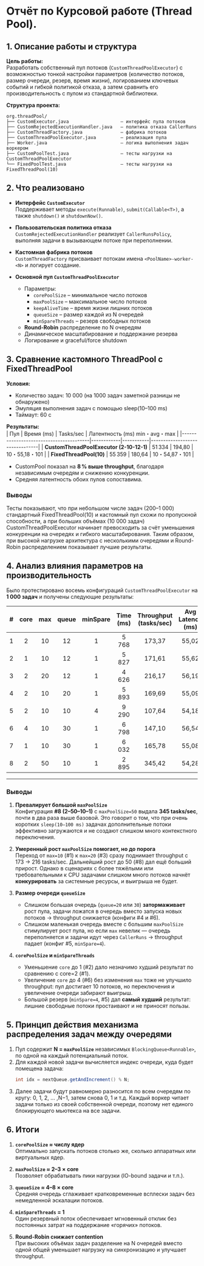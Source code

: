 
# Отчёт по Курсовой работе (Thread Pool).

## 1. Описание работы и структура

**Цель работы:**  
Разработать собственный пул потоков (`CustomThreadPoolExecutor`) с возможностью тонкой настройки параметров (количество потоков, размер очереди, резерв, время жизни), логированием ключевых событий и гибкой политикой отказа, а затем сравнить его производительность с пулом из стандартной библиотеки.

**Структура проекта:**
```
org.threadPool/
├── CustomExecutor.java                   — интерфейс пула потоков
├── CustomRejectedExecutionHandler.java   — политика отказа CallerRuns
├── CustomThreadFactory.java              — фабрика потоков
├── CustomThreadPoolExecutor.java         — реализация пула
├── Worker.java                           — логика выполнения задач воркером
├── CustomPoolTest.java                   — тесты нагрузки на CustomThreadPoolExecutor
└── FixedPoolTest.java                    — тесты нагрузки на FixedThreadPool(10)
```

## 2. Что реализовано

- **Интерфейс `CustomExecutor`**  
  Поддерживает методы `execute(Runnable)`, `submit(Callable<T>)`, а также `shutdown()` и `shutdownNow()`.

- **Пользовательская политика отказа**  
  `CustomRejectedExecutionHandler` реализует `CallerRunsPolicy`, выполняя задачи в вызывающем потоке при переполнении.

- **Кастомная фабрика потоков**  
  `CustomThreadFactory` присваивает потокам имена `<PoolName>-worker-<N>` и логирует создание.

- **Основной пул `CustomThreadPoolExecutor`**  
  - Параметры:  
    - `corePoolSize` – минимальное число потоков  
    - `maxPoolSize` – максимальное число потоков  
    - `keepAliveTime` – время жизни лишних потоков  
    - `queueSize` – размер каждой из N очередей  
    - `minSpareThreads` – резерв свободных потоков  
  - **Round-Robin** распределение по N очередям  
  - Динамическое масштабирование и поддержание резерва  
  - Логирование и graceful/force shutdown

## 3. Сравнение кастомного ThreadPool с FixedThreadPool

**Условия:**  
- Количество задач: 10 000 (на 1000 задач заметной разницы не обнаружено)
- Эмуляция выполнения задач с помощью sleep(10–100 ms)  
- Таймаут: 60 с

**Результаты:**  
| Пул                                    | Время (ms) | Tasks/sec | Латентность (ms) min・avg・max |
|----------------------------------------|------------|-----------|--------------------------------|
| **CustomThreadPoolExecutor (2-10-12-1)** | 51 334     | 194,80    | 10・55,18・101                 |
| **FixedThreadPool(10)**                | 55 359     | 180,64    | 10・54,87・101                 |

- CustomPool показал на **8 % выше throughput**, благодаря независимым очередям и снижению конкуренции.
- Средняя латентность обоих пулов сопоставима.

### Выводы
Тесты показывают, что при небольшом числе задач (200–1 000) стандартный FixedThreadPool(10) и кастомный пул схожи по пропускной способности, а при больших объёмах (10 000 задач) CustomThreadPoolExecutor начинает превосходить за счёт уменьшения конкуренции на очередях и гибкого масштабирования.
Таким образом, при высокой нагрузке архитектура с несколькими очередями и Round-Robin распределением показывает лучшие результаты.

## 4. Анализ влияния параметров на производительность

Было протестировано восемь конфигураций `CustomThreadPoolExecutor` на **1 000 задач** и получены следующие результаты:

| # | core | max  | queue | minSpare | Time (ms) | Throughput (tasks/sec) | Avg Latency (ms) |
|:-:|:----:|:----:|:-----:|:--------:|:---------:|:----------------------:|:----------------:|
| 1 |   2  |  10  |  12   |    1     |   5 768   |        173,37          |      55,02       |
| 2 |   1  |  10  |  12   |    1     |   5 827   |        171,61          |      55,62       |
| 3 |   2  |  20  |  12   |    1     |   4 626   |        216,17          |      56,19       |
| 4 |   2  |  10  |  20   |    1     |   5 893   |        169,69          |      55,09       |
| 5 |   2  |  10  |  10   |    4     |   9 290   |        107,64          |      54,18       |
| 6 |   4  |  10  |  30   |    1     |   6 798   |        147,10          |      56,54       |
| 7 |   1  |  10  |  30   |    1     |   6 032   |        165,78          |      55,08       |
| 8 |   2  |  50  |  10   |    1     |   2 895   |        345,42          |      54,28       |

---

### Выводы

1. **Превалирует большой `maxPoolSize`**  
   Конфигурация **#8 (2–50–10–1)** с `maxPoolSize=50` выдала **345 tasks/sec**, почти в два раза выше базовой. Это говорит о том, что при очень коротких `sleep(10–100 ms)` задачах дополнительные потоки эффективно загружаются и не создают слишком много контекстного переключения.

2. **Умеренный рост `maxPoolSize` помогает, но до порога**  
   Переход от `max=10` (#1) к `max=20` (#3) сразу поднимает throughput с 173 → 216 tasks/sec. Дальнейший рост до 50 (#8) дал ещё больший прирост. Однако в сценариях с более тяжёлыми или требовательными к CPU задачами слишком много потоков начнёт **конкурировать** за системные ресурсы, и выигрыша не будет.

3. **Размер очереди `queueSize`**  
   - Слишком большая очередь (`queue=20` или `30`) **затормаживает** рост пула, задачи ложатся в очередь вместо запуска новых потоков → throughput снижается (конфиги #4 и #6).  
   - Слишком маленькая очередь вместе с большим `maxPoolSize` стимулирует рост пула, но если `max` невелик — очередь переполняется и задачи идут через `CallerRuns` → throughput падает (конфиг #5, `minSpare=4`).

4. **`corePoolSize` и `minSpareThreads`**  
   - Уменьшение `core` до 1 (#2) дало незначимо худший результат по сравнению с core=2 (#1).  
   - Увеличение `core` до 4 (#6) без изменения `max` тоже не улучшило throughput: пул достигает 10 потоков, но переключения и увеличение очереди забирают выигрыш.  
   - Большой резерв (`minSpare=4`, #5) дал **самый худший** результат: лишние свободные потоки простаивают и не приносят пользы.


## 5. Принцип действия механизма распределения задач между очередями

1. Пул содержит **N = `maxPoolSize`** независимых `BlockingQueue<Runnable>`, по одной на каждый потенциальный поток.
2. Для каждой новой задачи вычисляется индекс очереди, куда будет помещена задача:
   ```java
   int idx = nextQueue.getAndIncrement() % N;
   ```
3. Далее задачи будут равномерно разносится по всем очередям по кругу: 0, 1, 2, … ,N−1, затем снова 0, 1 и т.д.
Каждый воркер читает задачи только из своей собственной очереди, поэтому нет единого блокирующего мьютекса на все задачи.

## 6. **Итоги**
1. **`corePoolSize` ≈ числу ядер**  
   Оптимально запускать потоков столько же, сколько аппаратных или виртуальных ядер.

2. **`maxPoolSize` ≈ 2–3 × core**  
   Позволяет обрабатывать пики нагрузки (IO-bound задачи и т.п.).

3. **`queueSize` ≈ 4–8 × core**  
   Средняя очередь сглаживает кратковременные всплески задач без немедленной эскалации потоков.

4. **`minSpareThreads` = 1**  
   Один резервный поток обеспечивает мгновенный отклик без постоянных затрат на поддержание «горячих» потоков.

5. **Round-Robin снижает contention**  
   При высоких объёмах задач разделение на N очередей вместо одной общей уменьшает нагрузку на синхронизацию и улучшает throughput.
